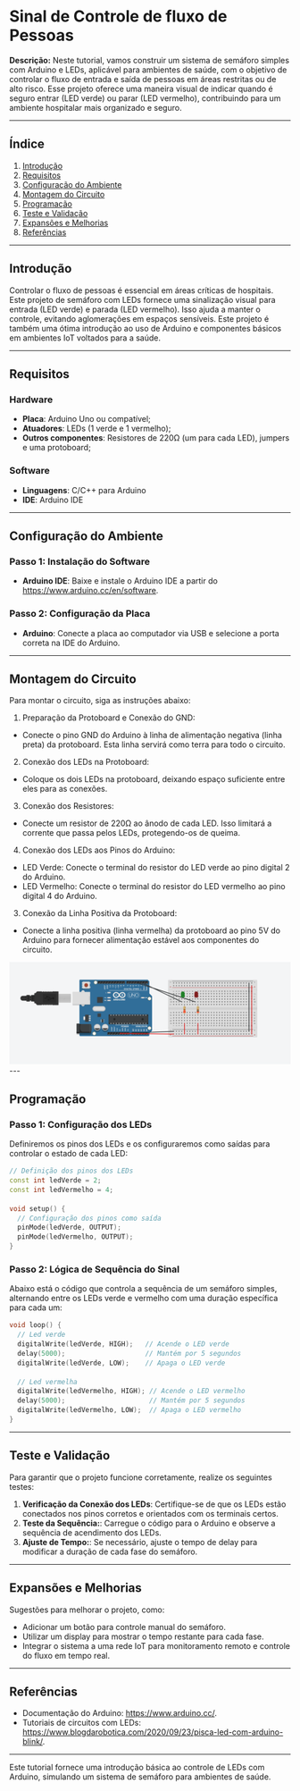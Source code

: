 # Sinal de Controle de fluxo de Pessoas

**Descrição:**  Neste tutorial, vamos construir um sistema de semáforo simples com Arduino e LEDs, aplicável para ambientes de saúde, com o objetivo de controlar o fluxo de entrada e saída de pessoas em áreas restritas ou de alto risco. Esse projeto oferece uma maneira visual de indicar quando é seguro entrar (LED verde) ou parar (LED vermelho), contribuindo para um ambiente hospitalar mais organizado e seguro.

---

## Índice

1. [Introdução](#introdução)
2. [Requisitos](#requisitos)
3. [Configuração do Ambiente](#configuração-do-ambiente)
4. [Montagem do Circuito](#montagem-do-circuito)
5. [Programação](#programação)
6. [Teste e Validação](#teste-e-validação)
7. [Expansões e Melhorias](#expansões-e-melhorias)
8. [Referências](#referências)

---

## Introdução

Controlar o fluxo de pessoas é essencial em áreas críticas de hospitais. Este projeto de semáforo com LEDs fornece uma sinalização visual para entrada (LED verde) e parada (LED vermelho). Isso ajuda a manter o controle, evitando aglomerações em espaços sensíveis. Este projeto é também uma ótima introdução ao uso de Arduino e componentes básicos em ambientes IoT voltados para a saúde.

---

## Requisitos

### Hardware

- **Placa**: Arduino Uno ou compatível;
- **Atuadores**: LEDs (1 verde e 1 vermelho);
- **Outros componentes**: Resistores de 220Ω (um para cada LED), jumpers e uma protoboard;

### Software

- **Linguagens**: C/C++ para Arduino
- **IDE**: Arduino IDE

---

## Configuração do Ambiente

### Passo 1: Instalação do Software

- **Arduino IDE**: Baixe e instale o Arduino IDE a partir do https://www.arduino.cc/en/software.

### Passo 2: Configuração da Placa

- **Arduino**: Conecte a placa ao computador via USB e selecione a porta correta na IDE do Arduino.

---

## Montagem do Circuito

Para montar o circuito, siga as instruções abaixo:

1. Preparação da Protoboard e Conexão do GND:
- Conecte o pino GND do Arduino à linha de alimentação negativa (linha preta) da protoboard. Esta linha servirá como terra para todo o circuito.

2. Conexão dos LEDs na Protoboard:

- Coloque os dois LEDs na protoboard, deixando espaço suficiente entre eles para as conexões.

3. Conexão dos Resistores:

- Conecte um resistor de 220Ω ao ânodo de cada LED. Isso limitará a corrente que passa pelos LEDs, protegendo-os de queima.

4. Conexão dos LEDs aos Pinos do Arduino:

- LED Verde: Conecte o terminal do resistor do LED verde ao pino digital 2 do Arduino.
- LED Vermelho: Conecte o terminal do resistor do LED vermelho ao pino digital 4 do Arduino.

3. Conexão da Linha Positiva da Protoboard:

- Conecte a linha positiva (linha vermelha) da protoboard ao pino 5V do Arduino para fornecer alimentação estável aos componentes do circuito.

<img src="modelo thinker card.png" alt="modelo thinker card" />
---

## Programação

### Passo 1: Configuração dos LEDs

Definiremos os pinos dos LEDs e os configuraremos como saídas para controlar o estado de cada LED:

```cpp
// Definição dos pinos dos LEDs
const int ledVerde = 2;
const int ledVermelho = 4;

void setup() {
  // Configuração dos pinos como saída
  pinMode(ledVerde, OUTPUT);
  pinMode(ledVermelho, OUTPUT);
}
```

### Passo 2: Lógica de Sequência do Sinal

Abaixo está o código que controla a sequência de um semáforo simples, alternando entre os LEDs verde e vermelho com uma duração específica para cada um:

```cpp
void loop() {
  // Led verde
  digitalWrite(ledVerde, HIGH);   // Acende o LED verde
  delay(5000);                    // Mantém por 5 segundos
  digitalWrite(ledVerde, LOW);    // Apaga o LED verde
  
  // Led vermelha
  digitalWrite(ledVermelho, HIGH); // Acende o LED vermelho
  delay(5000);                     // Mantém por 5 segundos
  digitalWrite(ledVermelho, LOW);  // Apaga o LED vermelho
}
```

---

## Teste e Validação

Para garantir que o projeto funcione corretamente, realize os seguintes testes:

1. **Verificação da Conexão dos LEDs**: Certifique-se de que os LEDs estão conectados nos pinos corretos e orientados com os terminais certos.
2. **Teste da Sequência:**: Carregue o código para o Arduino e observe a sequência de acendimento dos LEDs.
3. **Ajuste de Tempo:**: Se necessário, ajuste o tempo de delay para modificar a duração de cada fase do semáforo.

---

## Expansões e Melhorias

Sugestões para melhorar o projeto, como:

- Adicionar um botão para controle manual do semáforo.
- Utilizar um display para mostrar o tempo restante para cada fase.
- Integrar o sistema a uma rede IoT para monitoramento remoto e controle do fluxo em tempo real.

---

## Referências

- Documentação do Arduino: https://www.arduino.cc/.
- Tutoriais de circuitos com LEDs: https://www.blogdarobotica.com/2020/09/23/pisca-led-com-arduino-blink/.

---

Este tutorial fornece uma introdução básica ao controle de LEDs com Arduino, simulando um sistema de semáforo para ambientes de saúde.

